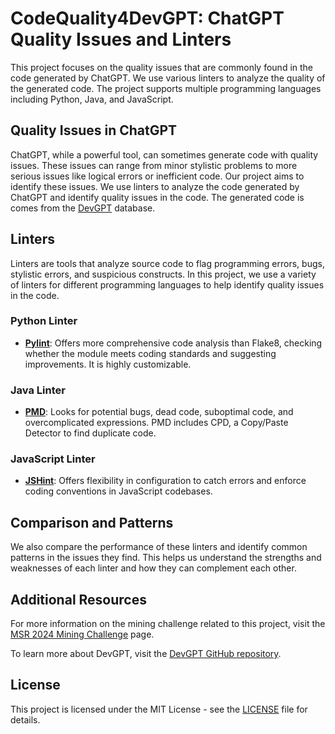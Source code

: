 # CodeQuality4DevGPT: ChatGPT Quality Issues and Linters

This project focuses on the quality issues that are commonly found in the code generated by ChatGPT. We use various linters to analyze the quality of the generated code. The project supports multiple programming languages including Python, Java, and JavaScript.

## Quality Issues in ChatGPT

ChatGPT, while a powerful tool, can sometimes generate code with quality issues. These issues can range from minor stylistic problems to more serious issues like logical errors or inefficient code. Our project aims to identify these issues. We use linters to analyze the code generated by ChatGPT and identify quality issues in the code. The generated code is comes from the [DevGPT](https://github.com/NAIST-SE/DevGPT) database. 

## Linters

Linters are tools that analyze source code to flag programming errors, bugs, stylistic errors, and suspicious constructs. In this project, we use a variety of linters for different programming languages to help identify  quality issues in the code.

### Python Linter

- **[Pylint](https://pypi.org/project/pylint/)**: Offers more comprehensive code analysis than Flake8, checking whether the module meets coding standards and suggesting improvements. It is highly customizable.

### Java Linter

- **[PMD](https://pmd.github.io/)**: Looks for potential bugs, dead code, suboptimal code, and overcomplicated expressions. PMD includes CPD, a Copy/Paste Detector to find duplicate code.

### JavaScript Linter

- **[JSHint](https://www.jslint.com/)**: Offers flexibility in configuration to catch errors and enforce coding conventions in JavaScript codebases.

## Comparison and Patterns

We also compare the performance of these linters and identify common patterns in the issues they find. This helps us understand the strengths and weaknesses of each linter and how they can complement each other.

## Additional Resources

For more information on the mining challenge related to this project, visit the [MSR 2024 Mining Challenge](https://2024.msrconf.org/track/msr-2024-mining-challenge#challenge) page.

To learn more about DevGPT, visit the [DevGPT GitHub repository](https://github.com/NAIST-SE/DevGPT).

## License

This project is licensed under the MIT License - see the [LICENSE](LICENSE) file for details.
